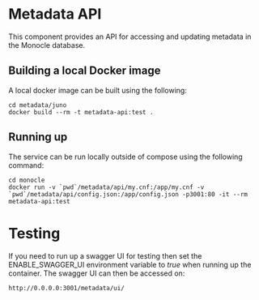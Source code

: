 # Metadata API
This component provides an API for accessing and updating metadata in the Monocle database.

## Building a local Docker image
A local docker image can be built using the following:
```
cd metadata/juno
docker build --rm -t metadata-api:test .
```

## Running up
The service can be run locally outside of compose using the following command:
```
cd monocle
docker run -v `pwd`/metadata/api/my.cnf:/app/my.cnf -v `pwd`/metadata/api/config.json:/app/config.json -p3001:80 -it --rm metadata-api:test
```

# Testing
If you need to run up a swagger UI for testing then set the ENABLE_SWAGGER_UI environment variable to *true* when running up the container.
The swagger UI can then be accessed on:
```
http://0.0.0.0:3001/metadata/ui/
```
